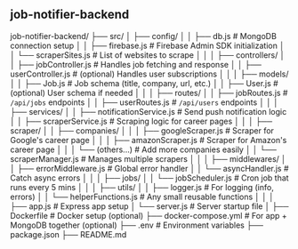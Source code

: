 ## job-notifier-backend

job-notifier-backend/
├── src/
│   ├── config/
│   │   ├── db.js               # MongoDB connection setup
│   │   ├── firebase.js         # Firebase Admin SDK initialization
│   │   └── scraperSites.js     # List of websites to scrape
│   │
│   ├── controllers/
│   │   ├── jobController.js    # Handles job fetching and response
│   │   ├── userController.js   # (optional) Handles user subscriptions
│   │
│   ├── models/
│   │   ├── Job.js              # Job schema (title, company, url, etc.)
│   │   ├── User.js             # (optional) User schema if needed
│   │
│   ├── routes/
│   │   ├── jobRoutes.js        # `/api/jobs` endpoints
│   │   ├── userRoutes.js       # `/api/users` endpoints
│   │
│   ├── services/
│   │   ├── notificationService.js  # Send push notification logic
│   │   ├── scraperService.js       # Scraping logic for career pages
│   │
│   ├── scraper/
│   │   ├── companies/
│   │   │   ├── googleScraper.js    # Scraper for Google's career page
│   │   │   ├── amazonScraper.js    # Scraper for Amazon's career page
│   │   │   └── (others...)         # Add more companies easily
│   │   └── scraperManager.js       # Manages multiple scrapers
│   │
│   ├── middlewares/
│   │   ├── errorMiddleware.js      # Global error handler
│   │   └── asyncHandler.js          # Catch async errors
│   │
│   ├── jobs/
│   │   └── jobScheduler.js          # Cron job that runs every 5 mins
│   │
│   ├── utils/
│   │   ├── logger.js                # For logging (info, errors)
│   │   └── helperFunctions.js       # Any small reusable functions
│   │
│   ├── app.js                       # Express app setup
│   └── server.js                    # Server startup file
│
├── Dockerfile                        # Docker setup (optional)
├── docker-compose.yml                # For app + MongoDB together (optional)
├── .env                               # Environment variables
├── package.json
├── README.md
